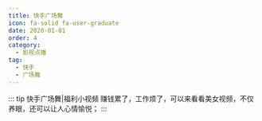 ```yaml
---
title: 快手广场舞
icon: fa-solid fa-user-graduate
date: 2020-01-01
order: 4
category:
  - 影视点播
tag:
  - 快手
  - 广场舞
---
```


<ArtPlayer :src :config="mpConfig(state.p)" />

::: tip 快手广场舞|福利小视频
赚钱累了，工作烦了，可以来看看美女视频，不仅养眼，还可以让人心情愉悦；
:::

<script setup>
  import vod from '@db/vod.js'
  import { mpConfig } from '@cps/artConst'
  import { useStorage } from '@vueuse/core'
  import { onMounted } from "vue";
  const vodId = "vod-gcw"
  const state = useStorage(
    vodId,
    {
      p: []
    }
  )
  const src = state.value.p[0] ? state.value.p[0].url : ""
  onMounted(async () => {
    const { data } = await vod.find({ "name": vodId })
    state.value.p = data.slice(0, 99)
  });
</script>
